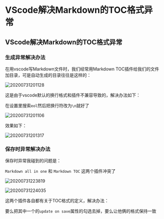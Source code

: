 # VScode解决Markdown的TOC格式异常

## VScode解决Markdown的TOC格式异常

### 生成异常解决办法

在用vscode写Markdown文件时，我们经常用Markdown TOC插件给我们的文件加目录，可是自动生成的目录往往是这样的：

![20200731201128](https://cdn.jsdelivr.net/gh/leiyu1997/ImageHostingService@master/resources/blogs/20200731201128.png)

这是由于vscode默认的换行格式和插件不兼容导致的，解决办法如下：

在设置里搜索`eol`然后把换行符改为`\n`就好了

![20200731201106](https://cdn.jsdelivr.net/gh/leiyu1997/ImageHostingService@master/resources/blogs/20200731201106.png)

效果如下：

![20200731201317](https://cdn.jsdelivr.net/gh/leiyu1997/ImageHostingService@master/resources/blogs/20200731201317.png)

### 保存时异常解决办法

保存时异常我碰到的问题是：

`Markdown all in one` 和 `Markdown TOC` 这两个插件冲突了

![20200731223819](https://cdn.jsdelivr.net/gh/leiyu1997/ImageHostingService@master/resources/blogs/20200731223819.png)

![20200731224035](https://cdn.jsdelivr.net/gh/leiyu1997/ImageHostingService@master/resources/blogs/20200731224035.png)

这两个插件各自都有关于TOC格式的定义，解决办法：

要么把其中一个的`update on save`属性的勾选去掉，要么让他俩的格式保持一致

